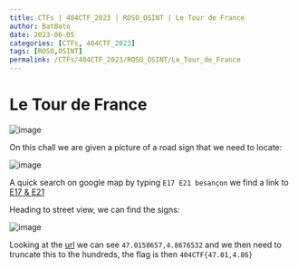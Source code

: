 ```yaml
---
title: CTFs | 404CTF_2023 | ROSO_OSINT | Le Tour de France
author: BatBato
date: 2023-06-05
categories: [CTFs, 404CTF_2023]
tags: [ROSO,OSINT]
permalink: /CTFs/404CTF_2023/ROSO_OSINT/Le_Tour_de_France
---
```


# Le Tour de France

![image](https://github.com/Nouman404/nouman404.github.io/assets/73934639/af7b784d-ec60-4284-8fcb-555149da43a8)

On this chall we are given a picture of a road sign that we need to locate:

![image](https://github.com/Nouman404/nouman404.github.io/assets/73934639/a0caa80a-8cfd-449c-a066-5e2de54647f2)


A quick search on google map by typing `E17 E21 besançon` we find a link to [E17 & E21]([https://www.google.com/maps/place/A6+%26+E15,+91320+Wissous/@48.7319043,2.3263739,14.67z/data=!4m10!1m2!2m1!1sa6+e15+besan%C3%A7on!3m6!1s0x47e6765448a24d3f:0xcfed0b6d5f9c58b!8m2!3d48.7334906!4d2.3159919!15sChBhNiBlMTUgYmVzYW7Dp29ukgEMaW50ZXJzZWN0aW9u4AEA!16s%2Fg%2F11rxtwd4b3?entry=ttu](https://www.google.com/maps/place/E17+%26+E21,+21200+Beaune/@47.0180996,4.8666473,17z/data=!3m1!4b1!4m6!3m5!1s0x47f2f2df313252c9:0x49e79fcc2acd58db!8m2!3d47.018096!4d4.8692222!16s%2Fg%2F11gd_hg5sg?entry=ttu))

Heading to street view, we can find the signs:

![image](https://github.com/Nouman404/nouman404.github.io/assets/73934639/68164400-42b7-4093-bf63-069214110908)

Looking at the [url](https://www.google.com/maps/@47.0150657,4.8676532,3a,75y,345.69h,91.43t/data=!3m6!1e1!3m4!1sxK1tkOhUlNjtJFpxBHpnwg!2e0!7i16384!8i8192?entry=ttu) we can see `47.0150657,4.8676532` and we then need to truncate this to the hundreds, the flag is then `404CTF{47.01,4.86}`
